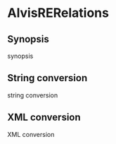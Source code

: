 # AlvisRERelations

## Synopsis

synopsis

## String conversion

string conversion

## XML conversion

XML conversion

